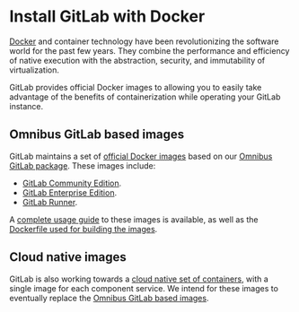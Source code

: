 # Install GitLab with Docker

[Docker](https://www.docker.com) and container technology have been revolutionizing the software world for the past few years. They combine the performance and efficiency of native execution with the abstraction, security, and immutability of virtualization.

GitLab provides official Docker images to allowing you to easily take advantage of the benefits of containerization while operating your GitLab instance.

## Omnibus GitLab based images

GitLab maintains a set of [official Docker images](https://hub.docker.com/r/gitlab) based on our [Omnibus GitLab package](https://docs.gitlab.com/omnibus/README.html). These images include:

- [GitLab Community Edition](https://hub.docker.com/r/gitlab/gitlab-ce/).
- [GitLab Enterprise Edition](https://hub.docker.com/r/gitlab/gitlab-ee/).
- [GitLab Runner](https://hub.docker.com/r/gitlab/gitlab-runner/).

A [complete usage guide](https://docs.gitlab.com/omnibus/docker/) to these images is available, as well as the [Dockerfile used for building the images](https://gitlab.com/gitlab-org/omnibus-gitlab/tree/master/docker).

## Cloud native images

GitLab is also working towards a [cloud native set of containers](https://gitlab.com/charts/helm.gitlab.io#docker-container-images), with a single image for each component service. We intend for these images to eventually replace the [Omnibus GitLab based images](#omnibus-gitlab-based-images).
